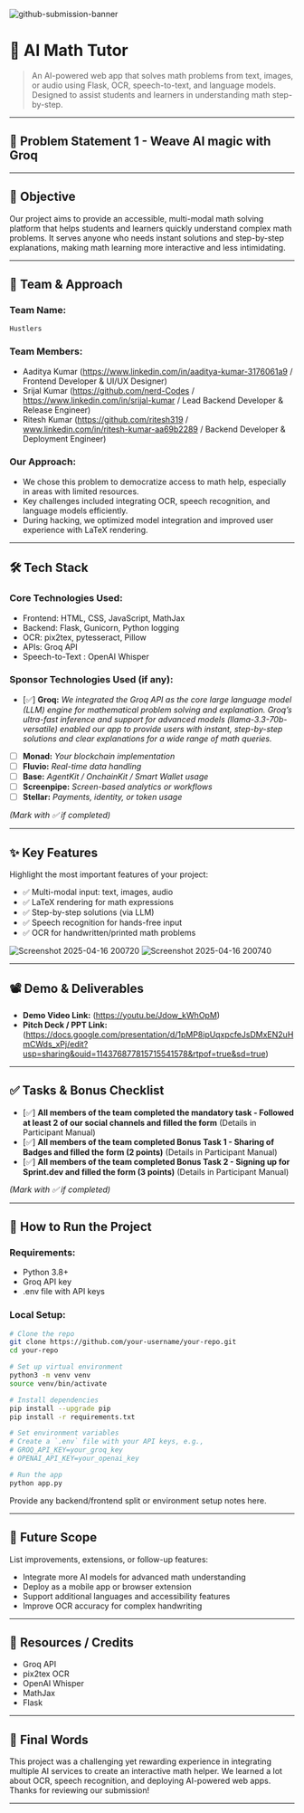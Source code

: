 ![github-submission-banner](https://github.com/user-attachments/assets/a1493b84-e4e2-456e-a791-ce35ee2bcf2f)

# 🚀 AI Math Tutor

> An AI-powered web app that solves math problems from text, images, or audio using Flask, OCR, speech-to-text, and language models. Designed to assist students and learners in understanding math step-by-step.

---

## 📌 Problem Statement 1 - Weave Al magic with Groq

---

## 🎯 Objective

Our project aims to provide an accessible, multi-modal math solving platform that helps students and learners quickly understand complex math problems.
It serves anyone who needs instant solutions and step-by-step explanations, making math learning more interactive and less intimidating.

---

## 🧠 Team & Approach

### Team Name:  
`Hustlers`

### Team Members:  
- Aaditya Kumar (https://www.linkedin.com/in/aaditya-kumar-3176061a9 / Frontend Developer & UI/UX Designer)  
- Srijal Kumar  (https://github.com/nerd-Codes / https://www.linkedin.com/in/srijal-kumar / Lead Backend Developer & Release Engineer)
- Ritesh Kumar  (https://github.com/ritesh319 / www.linkedin.com/in/ritesh-kumar-aa69b2289 / Backend Developer & Deployment Engineer)

### Our Approach:  
- We chose this problem to democratize access to math help, especially in areas with limited resources.  
- Key challenges included integrating OCR, speech recognition, and language models efficiently.
- During hacking, we optimized model integration and improved user experience with LaTeX rendering. 

---

## 🛠️ Tech Stack

### Core Technologies Used:
- Frontend: HTML, CSS, JavaScript, MathJax
- Backend: Flask, Gunicorn, Python logging
- OCR: pix2tex, pytesseract, Pillow 
- APIs: Groq API
- Speech-to-Text : OpenAI Whisper

### Sponsor Technologies Used (if any):
- [✅] **Groq:** _We integrated the Groq API as the core large language model (LLM) engine for mathematical problem solving and explanation. Groq’s ultra-fast inference and support for advanced models
  (llama-3.3-70b-versatile) enabled our app to provide users with instant, step-by-step solutions and clear explanations for a wide range of math queries._  
- [ ] **Monad:** _Your blockchain implementation_  
- [ ] **Fluvio:** _Real-time data handling_  
- [ ] **Base:** _AgentKit / OnchainKit / Smart Wallet usage_  
- [ ] **Screenpipe:** _Screen-based analytics or workflows_  
- [ ] **Stellar:** _Payments, identity, or token usage_

*(Mark with ✅ if completed)*

---

## ✨ Key Features

Highlight the most important features of your project:

- ✅ Multi-modal input: text, images, audio
- ✅ LaTeX rendering for math expressions  
- ✅ Step-by-step solutions (via LLM)
- ✅ Speech recognition for hands-free input
- ✅ OCR for handwritten/printed math problems

![Screenshot 2025-04-16 200720](https://github.com/user-attachments/assets/8a9d794b-7354-47d5-bab0-d76975dd415c)
![Screenshot 2025-04-16 200740](https://github.com/user-attachments/assets/89349d5b-1266-4fd0-aa40-faba89abf84c)

---

## 📽️ Demo & Deliverables

- **Demo Video Link:** (https://youtu.be/Jdow_kWhOpM)
- **Pitch Deck / PPT Link:** (https://docs.google.com/presentation/d/1pMP8ipUqxpcfeJsDMxEN2uHmCWds_xPj/edit?usp=sharing&ouid=114376877815715541578&rtpof=true&sd=true)

---

## ✅ Tasks & Bonus Checklist

- [✅] **All members of the team completed the mandatory task - Followed at least 2 of our social channels and filled the form** (Details in Participant Manual)  
- [✅] **All members of the team completed Bonus Task 1 - Sharing of Badges and filled the form (2 points)**  (Details in Participant Manual)
- [✅] **All members of the team completed Bonus Task 2 - Signing up for Sprint.dev and filled the form (3 points)**  (Details in Participant Manual)

*(Mark with ✅ if completed)*

---

## 🧪 How to Run the Project

### Requirements:
- Python 3.8+
- Groq API key
- .env file with API keys

### Local Setup:
```bash
# Clone the repo
git clone https://github.com/your-username/your-repo.git
cd your-repo

# Set up virtual environment
python3 -m venv venv
source venv/bin/activate

# Install dependencies
pip install --upgrade pip
pip install -r requirements.txt

# Set environment variables
# Create a `.env` file with your API keys, e.g.,
# GROQ_API_KEY=your_groq_key
# OPENAI_API_KEY=your_openai_key

# Run the app
python app.py

```

Provide any backend/frontend split or environment setup notes here.

---

## 🧬 Future Scope

List improvements, extensions, or follow-up features:

- Integrate more AI models for advanced math understanding  
- Deploy as a mobile app or browser extension
- Support additional languages and accessibility features
- Improve OCR accuracy for complex handwriting

---

## 📎 Resources / Credits

- Groq API
- pix2tex OCR
- OpenAI Whisper
- MathJax
- Flask

---

## 🏁 Final Words

This project was a challenging yet rewarding experience in integrating multiple AI services to create an interactive math helper. We learned a lot about OCR, speech recognition, and deploying AI-powered web apps. Thanks for reviewing our submission!

---

